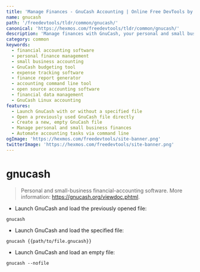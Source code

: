```yaml
---
title: 'Manage Finances - GnuCash Accounting | Online Free DevTools by Hexmos'
name: gnucash
path: '/freedevtools/tldr/common/gnucash/'
canonical: 'https://hexmos.com/freedevtools/tldr/common/gnucash/'
description: 'Manage finances with GnuCash, your personal and small business accounting software. Track expenses, create budgets, and generate reports. Free online tool, no registration required.'
category: common
keywords:
  - financial accounting software
  - personal finance management
  - small business accounting
  - GnuCash budgeting tool
  - expense tracking software
  - finance report generator
  - accounting command line tool
  - open source accounting software
  - financial data management
  - GnuCash Linux accounting
features:
  - Launch GnuCash with or without a specified file
  - Open a previously used GnuCash file directly
  - Create a new, empty GnuCash file
  - Manage personal and small business finances
  - Automate accounting tasks via command line
ogImage: 'https://hexmos.com/freedevtools/site-banner.png'
twitterImage: 'https://hexmos.com/freedevtools/site-banner.png'
---
```


# gnucash

> Personal and small-business financial-accounting software.
> More information: <https://gnucash.org/viewdoc.phtml>.

- Launch GnuCash and load the previously opened file:

`gnucash`

- Launch GnuCash and load the specified file:

`gnucash {{path/to/file.gnucash}}`

- Launch GnuCash and load an empty file:

`gnucash --nofile`
